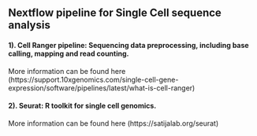 <h2> Nextflow pipeline for Single Cell sequence analysis </h2>

<h4>1). Cell Ranger pipeline: Sequencing data preprocessing, including base calling, mapping and read counting.</h4> More information can be found here (https://support.10xgenomics.com/single-cell-gene-expression/software/pipelines/latest/what-is-cell-ranger)

<h4>2). Seurat: R toolkit for single cell genomics. </h4> More information can be found here (https://satijalab.org/seurat)


